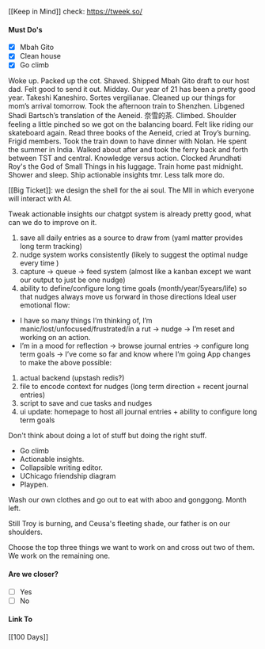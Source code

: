 [[Keep in Mind]]
check: https://tweek.so/
#### Must Do's
- [x] Mbah Gito
- [x] Clean house
- [x] Go climb

Woke up. Packed up the cot. Shaved. Shipped Mbah Gito draft to our host dad. Felt good to send it out. Midday. Our year of 21 has been a pretty good year. Takeshi Kaneshiro. Sortes vergilianae. Cleaned up our things for mom’s arrival tomorrow. Took the afternoon train to Shenzhen. Libgened Shadi Bartsch’s translation of the Aeneid. 奈雪的茶. Climbed. Shoulder feeling a little pinched so we got on the balancing board. Felt like riding our skateboard again. Read three books of the Aeneid, cried at Troy’s burning. Frigid members. Took the train down to have dinner with Nolan. He spent the summer in India. Walked about after and took the ferry back and forth between TST and central. Knowledge versus action. Clocked Arundhati Roy's the God of Small Things in his luggage. Train home past midnight. Shower and sleep. Ship actionable insights tmr. Less talk more do.

[[Big Ticket]]: we design the shell for the ai soul. The MII in which everyone will interact with AI.

Tweak actionable insights
our chatgpt system is already pretty good, what can we do to improve on it.
1. save all daily entries as a source to draw from (yaml matter provides long term tracking)
2. nudge system works consistently (likely to suggest the optimal nudge every time )
3. capture -> queue -> feed system (almost like a kanban except we want our output to just be one nudge)
4. ability to define/configure long time goals (month/year/5years/life) so that nudges always move us forward in those directions
Ideal user emotional flow:
- I have so many things I’m thinking of, I’m manic/lost/unfocused/frustrated/in a rut -> nudge -> I’m reset and working on an action.
- I’m in a mood for reflection -> browse journal entries -> configure long term goals -> I’ve come so far and know where I’m going
App changes to make the above possible:
1. actual backend (upstash redis?) 
2. file to encode context for nudges (long term direction + recent journal entries)
3. script to save and cue tasks and nudges
4. ui update: homepage to host all journal entries + ability to configure long term goals

Don't think about doing a lot of stuff but doing the right stuff.
- Go climb
- Actionable insights.
- Collapsible writing editor.
- UChicago friendship diagram 
- Playpen.

Wash our own clothes and go out to eat with aboo and gonggong. Month left.

Still Troy is burning, and Ceusa's fleeting shade, our father is on our shoulders. 

Choose the top three things we want to work on and cross out two of them. We work on the remaining one.
#### Are we closer?
- [ ] Yes
- [ ] No
#### Link To
[[100 Days]]